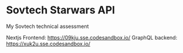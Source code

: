 # Sovtech Starwars API

My Sovtech technical assessment

Nextjs Frontend: https://09kju.sse.codesandbox.io/
GraphQL backend: https://xuk2u.sse.codesandbox.io/
